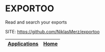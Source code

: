 # EXPORTOO
 
 Read and search your exports
 
 SITE: https://github.com/NiklasMerz/exportoo

 | [Applications](https://portable-linux-apps.github.io/apps.html) | [Home](https://portable-linux-apps.github.io)
 | --- | --- |
